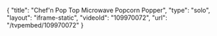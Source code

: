 {
    "title": "Chef'n Pop Top Microwave Popcorn Popper",
    "type": "solo",
    "layout": "iframe-static",
    "videoId": "109970072",
    "url": "\/tvpembed\/109970072"
}